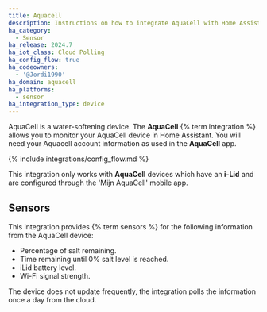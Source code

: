 ```yaml
---
title: Aquacell
description: Instructions on how to integrate AquaCell with Home Assistant.
ha_category:
  - Sensor
ha_release: 2024.7
ha_iot_class: Cloud Polling
ha_config_flow: true
ha_codeowners:
  - '@Jordi1990'
ha_domain: aquacell
ha_platforms:
  - sensor
ha_integration_type: device
---
```


AquaCell is a water-softening device. The **AquaCell** {% term integration %} allows you to monitor your AquaCell device in Home Assistant.
You will need your Aquacell account information as used in the **AquaCell** app.

{% include integrations/config_flow.md %}

<div class='note warning'>
This integration only works with <b>AquaCell</b> devices which have an <b>i-Lid</b> and are configured through the 'Mijn AquaCell' mobile app.
</div>

## Sensors

This integration provides {% term sensors %} for the following information from the AquaCell device:

- Percentage of salt remaining.
- Time remaining until 0% salt level is reached.
- iLid battery level.
- Wi-Fi signal strength.

<div class="note">
The device does not update frequently, the integration polls the information once a day from the cloud.
</div>
